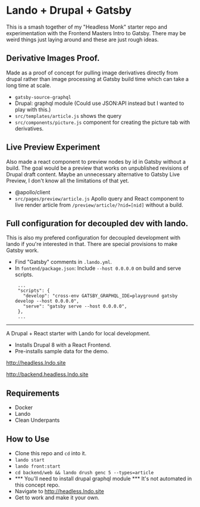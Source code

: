 # Lando + Drupal + Gatsby

This is a smash together of my "Headless Monk" starter repo and experimentation with the Frontend Masters Intro to Gatsby. There may be weird things just laying around and these are just rough ideas.


## Derivative Images Proof.

Made as a proof of concept for pulling image derivatives directly from drupal rather than image processing at Gatsby build time which can take a long time at scale.

 - `gatsby-source-graphql`
 - Drupal: graphql module (Could use JSON:API instead but I wanted to play with this.)
 - `src/templates/article.js` shows the query
 - `src/components/picture.js` component for creating the picture tab with derivatives.


## Live Preview Experiment

Also made a react component to preview nodes by id in Gatsby without a build. The goal would be a preview that works on unpublished revisions of Drupal draft content. Maybe an unnecessary alternative to Gatsby Live Preview, I don't know all the limitations of that yet.

 - @apollo/client
 - `src/pages/preview/article.js` Apollo query and React component to live render article from `/preview/article/?nid=[nid]` without a build.


## Full configuration for decoupled dev with lando.

This is also my prefered configuration for decoupled development with lando if you're interested in that. There are special provisions to make Gatsby work.

 - Find "Gatsby" comments in `.lando.yml`.
 - In `fontend/package.json`:  Include `--host 0.0.0.0` on build and serve scripts.
   ```
    ...
    "scripts": {
      "develop": "cross-env GATSBY_GRAPHQL_IDE=playground gatsby develop --host 0.0.0.0",
      "serve": "gatsby serve --host 0.0.0.0",
    },
    ...
    ```

---

A Drupal + React starter with Lando for local development.

 - Installs Drupal 8 with a React Frontend.
 - Pre-installs sample data for the demo.

http://headless.lndo.site

http://backend.headless.lndo.site

## Requirements

 - Docker
 - Lando
 - Clean Underpants

## How to Use

 - Clone this repo and `cd` into it.
 - `lando start`
 - `lando front:start`
 - `cd backend/web && lando drush genc 5 --types=article`
 - *** You'll need to install drupal graphql module *** It's not automated in this concept repo.
 - Navigate to http://headless.lndo.site
 - Get to work and make it your own.
